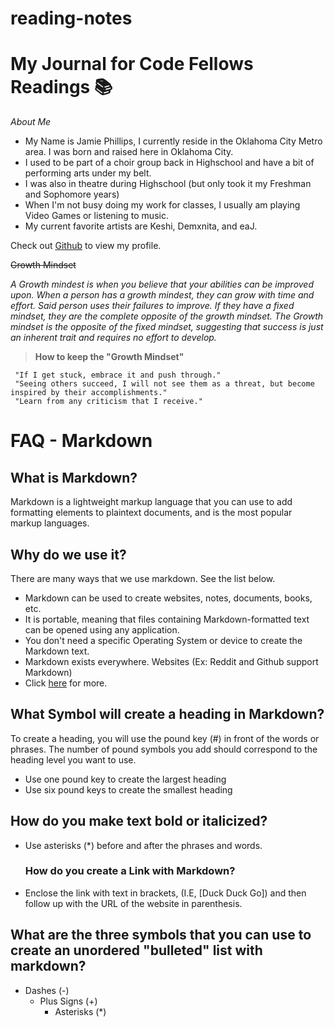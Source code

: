 # reading-notes

# My Journal for Code Fellows Readings 📚

*About Me*

- My Name is Jamie Phillips, I currently reside in the Oklahoma City Metro area. I was born and raised here in Oklahoma City.
- I used to be part of a choir group back in Highschool and have a bit of performing arts under my belt.
- I was also in theatre during Highschool (but only took it my Freshman and Sophomore years)
- When I'm not busy doing my work for classes, I usually am playing Video Games or listening to music.
- My current favorite artists are Keshi, Demxnita, and eaJ. 
  

Check out [Github](https://github.com/jamiephillips212/) to view my profile.

~~Growth Mindset~~

*A Growth mindest is when you believe that your abilities can be improved upon. When a person has a growth mindest, they can grow with time and effort. Said person uses their failures to improve. If they have a fixed mindset, they are the complete opposite of the growth mindset. The Growth mindset is the opposite of the fixed mindset, suggesting that success is just an inherent trait and requires no effort to develop.*


> **How to keep the "Growth Mindset"**

     "If I get stuck, embrace it and push through."
     "Seeing others succeed, I will not see them as a threat, but become inspired by their accomplishments."
     "Learn from any criticism that I receive."

# FAQ - Markdown
## What is Markdown? 
Markdown is a lightweight markup language that you can use to add formatting elements to plaintext documents, and is the most popular markup languages. 
## Why do we use it?
There are many ways that we use markdown. See the list below.
- Markdown can be used to create websites, notes, documents, books, etc.
- It is portable, meaning that files containing Markdown-formatted text can be opened using any application.
- You don't need a specific Operating System or device to create the Markdown text.
- Markdown exists everywhere. Websites (Ex: Reddit and Github support Markdown)
- Click [here](https://www.markdownguide.org/getting-started/) for more.
## What Symbol will create a heading in Markdown? 
To create a heading, you will use the pound key (#) in front of the words or phrases. The number of pound symbols you add should correspond to the heading level you want to use.
- Use one pound key to create the largest heading
- Use six pound keys to create the smallest heading
## How do you make text bold or italicized?
- Use asterisks (*) before and after the phrases and words.
  ### How do you create a Link with Markdown? 
- Enclose the link with text in brackets, (I.E, [Duck Duck Go]) and then follow up with the URL of the website in parenthesis.
 ## What are the three symbols that you can use to create an unordered "bulleted" list with markdown?
 + Dashes (-)
   + Plus Signs (+)
     + Asterisks  (*)
